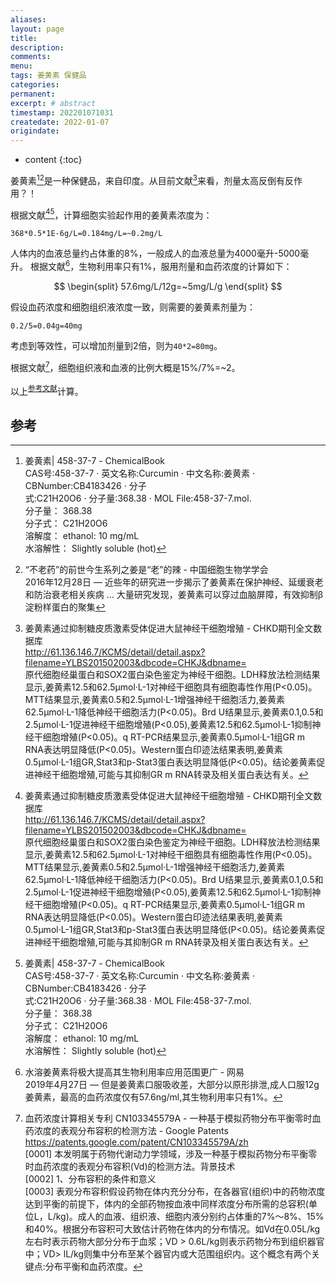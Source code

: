 ```yaml
---
aliases:
layout: page
title: 
description:
comments:
menu:
tags: 姜黄素 保健品
categories:
permanent: 
excerpt: # abstract
timestamp: 202201071031
createdate: 2022-01-07
origindate: 
---
```


* content
{:toc}

姜黄素[^2][^4]是一种保健品，来自印度。从目前文献[^1]来看，剂量太高反倒有反作用？！

根据文献[^1][^2]，计算细胞实验起作用的姜黄素浓度为：

```
368*0.5*1E-6g/L=0.184mg/L=~0.2mg/L
```

人体内的血液总量约占体重的8%，一般成人的血液总量为4000毫升-5000毫升。
根据文献[^3]，生物利用率只有1%，服用剂量和血药浓度的计算如下：

$$
\begin{split}
57.6mg/L/12g=~5mg/L/g 
\end{split}
$$

假设血药浓度和细胞组织液浓度一致，则需要的姜黄素剂量为：

```
0.2/5=0.04g=40mg
```

考虑到等效性，可以增加剂量到2倍，则为`40*2=80mg`。

根据文献[^6]，细胞组织液和血液的比例大概是15%/7%=~2。

以上<sup>[参考文献](#参考)</sup>计算。


## 参考
[^1]: 姜黄素通过抑制糖皮质激素受体促进大鼠神经干细胞增殖 - CHKD期刊全文数据库  <br> http://61.136.146.7/KCMS/detail/detail.aspx?filename=YLBS201502003&dbcode=CHKJ&dbname= <br> 原代细胞经巢蛋白和SOX2蛋白染色鉴定为神经干细胞。LDH释放法检测结果显示,姜黄素12.5和62.5μmol·L-1对神经干细胞具有细胞毒性作用(P<0.05)。MTT结果显示,姜黄素0.5和2.5μmol·L-1增强神经干细胞活力,姜黄素62.5μmol·L-1降低神经干细胞活力(P<0.05)。Brd U结果显示,姜黄素0.1,0.5和2.5μmol·L-1促进神经干细胞增殖(P<0.05),姜黄素12.5和62.5μmol·L-1抑制神经干细胞增殖(P<0.05)。q RT-PCR结果显示,姜黄素0.5μmol·L-1组GR m RNA表达明显降低(P<0.05)。Western蛋白印迹法结果表明,姜黄素0.5μmol·L-1组GR,Stat3和p-Stat3蛋白表达明显降低(P<0.05)。结论姜黄素促进神经干细胞增殖,可能与其抑制GR m RNA转录及相关蛋白表达有关。

[^2]: 姜黄素\| 458-37-7 - ChemicalBook  <br>
CAS号:458-37-7 · 英文名称:Curcumin · 中文名称:姜黄素 · CBNumber:CB4183426 · 分子 <br>式:C21H20O6 · 分子量:368.38 · MOL File:458-37-7.mol. <br> 分子量： 368.38 <br>分子式： C21H20O6 <br> 溶解度： ethanol: 10 mg/mL <br> 水溶解性： Slightly soluble (hot)

[^4]: “不老药”的前世今生系列之姜是“老”的辣 - 中国细胞生物学学会 <br> 2016年12月28日 — 近些年的研究进一步揭示了姜黄素在保护神经、延缓衰老和防治衰老相关疾病 ... 大量研究发现，姜黄素可以穿过血脑屏障，有效抑制β淀粉样蛋白的聚集

[^3]: 水溶姜黄素将极大提高其生物利用率应用范围更广 - 网易 <br> 2019年4月27日 — 但是姜黄素口服吸收差，大部分以原形排泄,成人口服12g姜黄素，最高的血药浓度仅有57.6ng/ml,其生物利用率只有1%。

[^6]: 血药浓度计算相关专利 CN103345579A - 一种基于模拟药物分布平衡零时血药浓度的表观分布容积的检测方法 - Google Patents <br> https://patents.google.com/patent/CN103345579A/zh <br> [0001] 本发明属于药物代谢动力学领域，涉及一种基于模拟药物分布平衡零时血药浓度的表观分布容积(Vd)的检测方法。背景技术 <br> [0002] 1、分布容积的条件和意义 <br>  [0003] 表观分布容积假设药物在体内充分分布，在各器官(组织)中的药物浓度达到平衡的前提下，体内的全部药物按血液中同样浓度分布所需的总容积(单位L，L/kg)。成人的血液、组织液、细胞内液分别约占体重的7%〜8%、15%和40%。根据分布容积可大致估计药物在体内的分布情况。如Vd在0.05L/kg左右时表示药物大部分分布于血浆；VD > 0.6L/kg则表示药物分布到组织器官中；VD> lL/kg则集中分布至某个器官内或大范围组织内。这个概念有两个关键点:分布平衡和血药浓度。